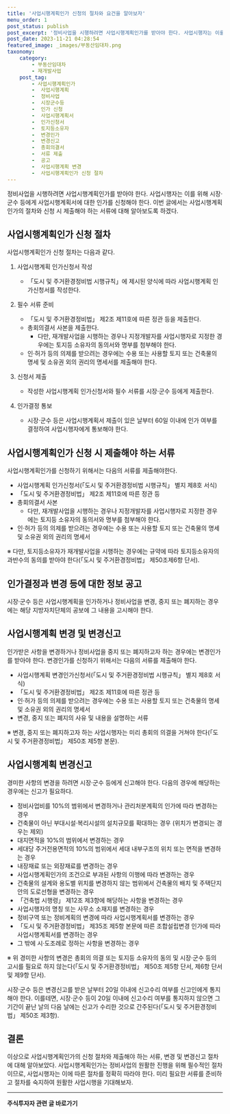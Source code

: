 ```yaml
---
title: '사업시행계획인가 신청의 절차와 요건을 알아보자'
menu_order: 1
post_status: publish
post_excerpt: '정비사업을 시행하려면 사업시행계획인가를 받아야 한다. 사업시행자는 이를 위해 시장 군수 등에게 사업시행계획서에 대한 인가를 신청해야 한다. 이번 글에서는 사업시행계획인가의 절차와 신청 시 제출해야 하는 서류에 대해 알아보도록 하겠다.'
post_date: 2023-11-21 04:28:54
featured_image: _images/부동산임대차.png
taxonomy:
    category:
        - 부동산임대차
        - 재개발사업
    post_tag:
        - 사업시행계획인가
        -  사업시행계획
        -  정비사업
        -  시장군수등
        -  인가 신청
        -  사업시행계획서
        -  인가신청서
        -  토지등소유자
        -  변경인가
        -  변경신고
        -  총회의결서
        -  서류 제출
        -  공고
        -  사업시행계획 변경
        -  사업시행계획인가 신청 절차
---
```



정비사업을 시행하려면 사업시행계획인가를 받아야 한다. 사업시행자는 이를 위해 시장·군수 등에게 사업시행계획서에 대한 인가를 신청해야 한다. 이번 글에서는 사업시행계획인가의 절차와 신청 시 제출해야 하는 서류에 대해 알아보도록 하겠다.

## 사업시행계획인가 신청 절차
사업시행계획인가 신청 절차는 다음과 같다.

1. 사업시행계획 인가신청서 작성
   - 「도시 및 주거환경정비법 시행규칙」에 제시된 양식에 따라 사업시행계획 인가신청서를 작성한다.

2. 필수 서류 준비
   - 「도시 및 주거환경정비법」 제2조 제11호에 따른 정관 등을 제출한다.
   - 총회의결서 사본을 제출한다.
     - 다만, 재개발사업을 시행하는 경우나 지정개발자를 사업시행자로 지정한 경우에는 토지등 소유자의 동의서와 명부를 첨부해야 한다.
   - 인·허가 등의 의제를 받으려는 경우에는 수용 또는 사용할 토지 또는 건축물의 명세 및 소유권 외의 권리의 명세서를 제출해야 한다.

3. 신청서 제출
   - 작성한 사업시행계획 인가신청서와 필수 서류를 시장·군수 등에게 제출한다.

4. 인가결정 통보
   - 시장·군수 등은 사업시행계획서 제출이 있은 날부터 60일 이내에 인가 여부를 결정하여 사업시행자에게 통보해야 한다.

## 사업시행계획인가 신청 시 제출해야 하는 서류
사업시행계획인가를 신청하기 위해서는 다음의 서류를 제출해야한다.

- 사업시행계획 인가신청서(「도시 및 주거환경정비법 시행규칙」 별지 제8호 서식)
- 「도시 및 주거환경정비법」 제2조 제11호에 따른 정관 등
- 총회의결서 사본
  - 다만, 재개발사업을 시행하는 경우나 지정개발자를 사업시행자로 지정한 경우에는 토지등 소유자의 동의서와 명부를 첨부해야 한다.
- 인·허가 등의 의제를 받으려는 경우에는 수용 또는 사용할 토지 또는 건축물의 명세 및 소유권 외의 권리의 명세서

※ 다만, 토지등소유자가 재개발사업을 시행하는 경우에는 규약에 따라 토지등소유자의 과반수의 동의를 받아야 한다(「도시 및 주거환경정비법」 제50조제6항 단서).

## 인가결정과 변경 등에 대한 정보 공고
시장·군수 등은 사업시행계획을 인가하거나 정비사업을 변경, 중지 또는 폐지하는 경우에는 해당 지방자치단체의 공보에 그 내용을 고시해야 한다.

## 사업시행계획 변경 및 변경신고
인가받은 사항을 변경하거나 정비사업을 중지 또는 폐지하고자 하는 경우에는 변경인가를 받아야 한다. 변경인가를 신청하기 위해서는 다음의 서류를 제출해야 한다.

- 사업시행계획 변경인가신청서(「도시 및 주거환경정비법 시행규칙」 별지 제8호 서식)
- 「도시 및 주거환경정비법」 제2조 제11호에 따른 정관 등
- 인·허가 등의 의제를 받으려는 경우에는 수용 또는 사용할 토지 또는 건축물의 명세 및 소유권 외의 권리의 명세서
- 변경, 중지 또는 폐지의 사유 및 내용을 설명하는 서류

※ 변경, 중지 또는 폐지하고자 하는 사업시행자는 미리 총회의 의결을 거쳐야 한다(「도시 및 주거환경정비법」 제50조 제5항 본문).

## 사업시행계획 변경신고
경미한 사항의 변경을 하려면 시장·군수 등에게 신고해야 한다. 다음의 경우에 해당하는 경우에는 신고가 필요하다.

- 정비사업비를 10%의 범위에서 변경하거나 관리처분계획의 인가에 따라 변경하는 경우
- 건축물이 아닌 부대시설·복리시설의 설치규모를 확대하는 경우 (위치가 변경되는 경우는 제외)
- 대지면적을 10%의 범위에서 변경하는 경우
- 세대당 주거전용면적의 10%의 범위에서 세대 내부구조의 위치 또는 면적을 변경하는 경우
- 내장재료 또는 외장재료를 변경하는 경우
- 사업시행계획인가의 조건으로 부과된 사항의 이행에 따라 변경하는 경우
- 건축물의 설계와 용도별 위치를 변경하지 않는 범위에서 건축물의 배치 및 주택단지 안의 도로선형을 변경하는 경우
- 「건축법 시행령」 제12조 제3항에 해당하는 사항을 변경하는 경우
- 사업시행자의 명칭 또는 사무소 소재지를 변경하는 경우
- 정비구역 또는 정비계획의 변경에 따라 사업시행계획서를 변경하는 경우
- 「도시 및 주거환경정비법」 제35조 제5항 본문에 따른 조합설립변경 인가에 따라 사업시행계획서를 변경하는 경우
- 그 밖에 시·도조례로 정하는 사항을 변경하는 경우

※ 위 경미한 사항의 변경은 총회의 의결 또는 토지등 소유자의 동의 및 시장·군수 등의 고시를 필요로 하지 않는다(「도시 및 주거환경정비법」 제50조 제5항 단서, 제6항 단서 및 제9항 단서).

시장·군수 등은 변경신고를 받은 날부터 20일 이내에 신고수리 여부를 신고인에게 통지해야 한다. 이를테면, 시장·군수 등이 20일 이내에 신고수리 여부를 통지하지 않으면 그 기간이 끝난 날의 다음 날에는 신고가 수리한 것으로 간주된다(「도시 및 주거환경정비법」 제50조 제3항).

## 결론

이상으로 사업시행계획인가의 신청 절차와 제출해야 하는 서류, 변경 및 변경신고 절차에 대해 알아보았다. 사업시행계획인가는 정비사업의 원활한 진행을 위해 필수적인 절차이므로, 사업시행자는 이에 따른 절차를 정확히 따라야 한다. 미리 필요한 서류를 준비하고 절차를 숙지하여 원활한 사업시행을 기대해보자.
<!-- wp:separator -->
<hr class="wp-block-separator has-alpha-channel-opacity"/>
<!-- /wp:separator -->

<!-- wp:group {"backgroundColor":"base","layout":{"type":"constrained"}} -->
<div class="wp-block-group has-base-background-color has-background"><!-- wp:paragraph {"align":"center","fontSize":"medium"} -->
<p class="has-text-align-center has-large-font-size"><strong>주식투자자 관련 글 바로가기</strong></p>
<!-- /wp:paragraph -->


<!-- wp:latest-posts
{"categories":[{"id":15119,"count":19,"description":"","link":"https://uknowlaw.com/category/%ec%a3%bc%ec%8b%9d%ed%88%ac%ec%9e%90%ec%9e%90/","name":"주식투자자","slug":"주식투자자","taxonomy":"category","parent":0,"meta":[],"_links":{"self":[{"href":"https://uknowlaw.com/wp-json/wp/v2/categories/15119"}],"collection":[{"href":"https://uknowlaw.com/wp-json/wp/v2/categories"}],"about":[{"href":"https://uknowlaw.com/wp-json/wp/v2/taxonomies/category"}],"wp:post_type":[{"href":"https://uknowlaw.com/wp-json/wp/v2/posts?categories=15119"}],"curies":[{"name":"wp","href":"https://api.w.org/{rel}","templated":true}]}}],"postsToShow":100,"excerptLength":28,"postLayout":"grid","columns":2,"featuredImageAlign":"left","featuredImageSizeSlug":"large","fontSize":"small"} /--></div>
<!-- /wp:group -->